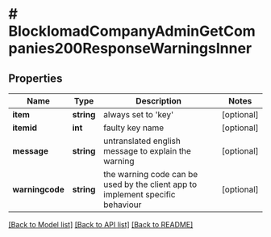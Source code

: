 # # BlockIomadCompanyAdminGetCompanies200ResponseWarningsInner

## Properties

Name | Type | Description | Notes
------------ | ------------- | ------------- | -------------
**item** | **string** | always set to &#39;key&#39; | [optional]
**itemid** | **int** | faulty key name | [optional]
**message** | **string** | untranslated english message to explain the warning | [optional]
**warningcode** | **string** | the warning code can be used by the client app to implement specific behaviour | [optional]

[[Back to Model list]](../../README.md#models) [[Back to API list]](../../README.md#endpoints) [[Back to README]](../../README.md)
